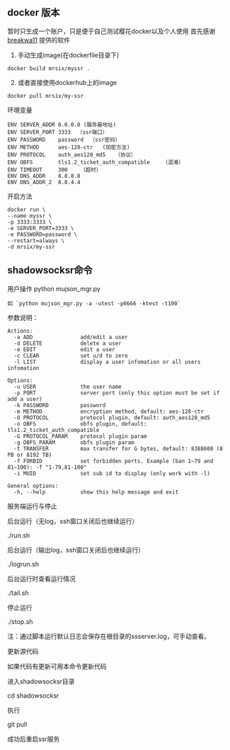 ## docker 版本
暂时只生成一个账户，只是便于自己测试樱花docker以及个人使用
首先感谢[breakwa11](https://github.com/breakwa11/shadowsocks-rss) 提供的软件
1. 手动生成image(在dockerfile目录下)
```
docker build mrsix/myssr .
```

2. 或者直接使用dockerhub上的image

```
docker pull mrsix/my-ssr
```

环境变量
```
ENV SERVER_ADDR 0.0.0.0 (服务器地址)
ENV SERVER_PORT 3333  （ssr端口）
ENV PASSWORD    password  （ssr密码）
ENV METHOD      aes-128-ctr   (加密方法)
ENV PROTOCOL    auth_aes128_md5   （协议）
ENV OBFS        tls1.2_ticket_auth_compatible    （混淆）
ENV TIMEOUT     300    （超时）
ENV DNS_ADDR    8.8.8.8
ENV DNS_ADDR_2  8.8.4.4
```
开启方法
```
docker run \
--name myssr \
-p 3333:3333 \
-e SERVER_PORT=3333 \
-e PASSWORD=password \
--restart=always \
-d mrsix/my-ssr
```

## shadowsocksr命令

用户操作
    python mujson_mgr.py

    如 `python mujson_mgr.py -a -utest -p6666 -ktest -t100`
参数说明：

    Actions:
      -a ADD               add/edit a user
      -d DELETE            delete a user
      -e EDIT              edit a user
      -c CLEAR             set u/d to zero
      -l LIST              display a user infomation or all users infomation

    Options:
      -u USER              the user name
      -p PORT              server port (only this option must be set if add a user)
      -k PASSWORD          password
      -m METHOD            encryption method, default: aes-128-ctr
      -O PROTOCOL          protocol plugin, default: auth_aes128_md5
      -o OBFS              obfs plugin, default: tls1.2_ticket_auth_compatible
      -G PROTOCOL_PARAM    protocol plugin param
      -g OBFS_PARAM        obfs plugin param
      -t TRANSFER          max transfer for G bytes, default: 8388608 (8 PB or 8192 TB)
      -f FORBID            set forbidden ports. Example (ban 1~79 and 81~100): -f "1-79,81-100"
      -i MUID              set sub id to display (only work with -l)

    General options:
      -h, --help           show this help message and exit


服务端运行与停止

后台运行（无log，ssh窗口关闭后也继续运行）

./run.sh

后台运行（输出log，ssh窗口关闭后也继续运行）

./logrun.sh

后台运行时查看运行情况

./tail.sh

停止运行

./stop.sh

注：通过脚本运行默认日志会保存在根目录的ssserver.log，可手动查看。

更新源代码

如果代码有更新可用本命令更新代码

进入shadowsocksr目录

cd shadowsocksr

执行

git pull

成功后重启ssr服务

